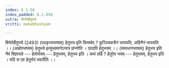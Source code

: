 ```yaml
---
index: 6.1.56
index_padded: 6.1.056
sutra: बिभेतेर्हेतुभये
vritti: mahabhashyam

---
```

 बिभेतेर्हेतुभये (2493) (पदकृत्यभाष्यम्) हेतुभय इति किमर्थम् ? कुञ्ञ्चिकयैनं भाययति, अहिनैनं भाययति ।। (आक्षेपभाष्यम्) हेतुभये इत्युच्यमानेऽप्यत्र प्राप्नोति । एतदपि हेतुभयम् ।। (समाधानभाष्यम्) हेतुभय इति नैवं विज्ञायते --- हेतोर्भयम् --- हेतुभयम्, हेतुभय इति । कथं तर्हि ? हेतुरेव भयम् --- हेतुभयम्, हेतुभय इति । यदि स एव हेतुर्भयं भवतीति ।। 